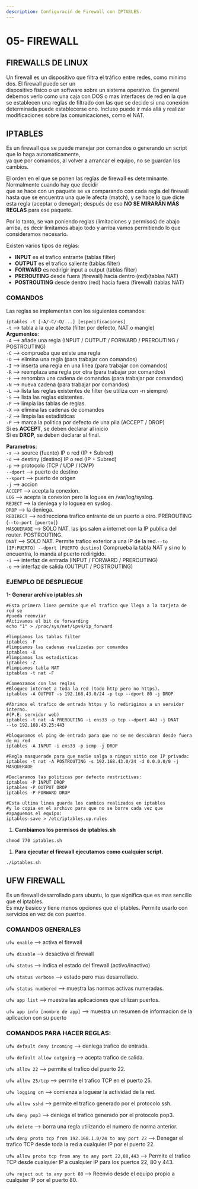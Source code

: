 ```yaml
---
description: Configuraciń de Firewall con IPTABLES.
---
```


# 05- FIREWALL

## FIREWALLS DE LINUX

Un firewall es un dispositivo que filtra el tráfico entre redes, como mínimo dos. El firewall puede ser un  
dispositivo físico o un software sobre un sistema operativo. En general debemos verlo como una caja con DOS o mas interfaces de red en la que se establecen una reglas de filtrado con las que se decide si una conexión determinada puede establecerse ono. Incluso puede ir más allá y realizar modificaciones sobre las comunicaciones, como el NAT.

## IPTABLES

Es un firewall que se puede manejar por comandos o generando un script que lo haga automaticamente,  
ya que por comandos, al volver a arrancar el equipo, no se guardan los cambios.

El orden en el que se ponen las reglas de firewall es determinante. Normalmente cuando hay que decidir  
que se hace con un paquete se va comparando con cada regla del firewall hasta que se encuentra una que le afecta \(match\), y se hace lo que dicte esta regla \(aceptar o denegar\); después de eso **NO SE MIRARÁN MÁS REGLAS** para ese paquete.

Por lo tanto, se van poniendo reglas \(limitaciones y permisos\) de abajo arriba, es decir limitamos abajo todo y arriba vamos permitiendo lo que consideramos necesario.

Existen varios tipos de reglas:

* **INPUT** es el trafico entrante \(tablas filter\)
* **OUTPUT** es el trafico saliente \(tablas filter\)
* **FORWARD** es redirigir input a output \(tablas filter\)
* **PREROUTING** desde fuera \(firewall\) hacia dentro \(red\)\(tablas NAT\)
* **POSTROUTING** desde dentro \(red\) hacia fuera \(firewall\) \(tablas NAT\)

### COMANDOS

Las reglas se implementan con los siguientes comandos:

`iptables -t [-A/-C/-D/...] [especificaciones]`  
`-t` --&gt; tabla a la que afecta \(filter por defecto, NAT o mangle\)  
**Argumentos**:  
`-A` --&gt; añade una regla \(INPUT / OUTPUT / FORWARD / PREROUTING / POSTROUTING\)  
`-C` --&gt; comprueba que existe una regla  
`-D` --&gt; elimina una regla \(para trabajar con comandos\)  
`-I` --&gt; inserta una regla en una linea \(para trabajar con comandos\)  
`-R` --&gt; reemplaza una regla por otra \(para trabajar por comandos\)  
`-E` --&gt; renombra una cadena de comandos \(para trabajar por comandos\)  
`-N` --&gt; nueva cadena \(para trabajar por comandos\)  
`-L` --&gt; lista las reglas existentes de filter \(se utiliza con -n siempre\)  
`-S` --&gt; lista las reglas existentes.  
`-F` --&gt; limpia las tablas de reglas.  
`-X` --&gt; elimina las cadenas de comandos  
`-Z` --&gt; limpia las estadisticas  
`-P` --&gt; marca la politica por defecto de una pila \(ACCEPT / DROP\)  
Si es **ACCEPT**, se deben declarar al inicio  
Si es **DROP**, se deben declarar al final.

**Parametros**:  
`-s` --&gt; source \(fuente\) IP o red \(IP + Subred\)  
`-d` --&gt; destiny \(destino\) IP o red \(IP + Subred\)  
`-p` --&gt; protocolo \(TCP / UDP / ICMP\)  
`--dport` --&gt; puerto de destino  
`--sport` --&gt; puerto de origen  
`-j` --&gt; accion  
`ACCEPT` --&gt; acepta la conexion.  
`LOG` --&gt; acepta la conexion pero la loguea en /var/log/syslog.  
`REJECT` --&gt; la deniega y lo loguea en syslog.  
`DROP` --&gt; la deniega.  
`REDIRECT` --&gt; redirecciona trafico entrante de un puerto a otro. PREROUTING \(`--to-port [puerto]`\)  
`MASQUERADE` --&gt; SOLO NAT. las ips salen a internet con la IP publica del router. POSTROUTING.  
`DNAT` --&gt; SOLO NAT. Permite trafico exterior a una IP de la red.`--to [IP:PUERTO] --dport [PUERTO destino]` Comprueba la tabla NAT y si no lo encuentra, lo manda al puerto redirigido.  
`-i` --&gt; interfaz de entrada \(INPUT / FORWARD / PREROUTING\)  
`-o` --&gt; interfaz de salida \(OUTPUT / POSTROUTING\)

### EJEMPLO DE DESPLIEGUE

1- **Generar archivo iptables.sh**

```text
#Esta primera linea permite que el trafico que llega a la tarjeta de red se 
#pueda reenviar
#Activamos el bit de forwarding
echo "1" > /proc/sys/net/ipv4/ip_forward

#limpiamos las tablas filter 
iptables -F
#limpiamos las cadenas realizadas por comandos
iptables -X
#limpiamos las estadisticas
iptables -Z
#limpiamos tabla NAT
iptables -t nat -F

#Comenzamos con las reglas
#Bloqueo internet a toda la red (todo http pero no https).
iptables -A OUTPUT -s 192.168.43.0/24 -p tcp --dport 80 -j DROP

#Abrimos el trafico de entrada https y lo redirigimos a un servidor interno.
#(P.E: servidor web)
iptables -t nat -A PREROUTING -i ens33 -p tcp --dport 443 -j DNAT 
--to 192.168.43.25:443

#bloqueamos el ping de entrada para que no se me descubran desde fuera de mi red
iptables -A INPUT -i ens33 -p icmp -j DROP

#Regla masquerade para que nadie salga a ningun sitio con IP privada:
iptables -t nat -A POSTROUTING -s 192.168.43.0/24 -d 0.0.0.0/0 -j MASQUERADE

#Declaramos las politicas por defecto restrictivas:
iptables -P INPUT DROP
iptables -P OUTPUT DROP
iptables -P FORWARD DROP

#Esta ultima linea guarda los cambios realizados en iptables 
#y lo copia en el archivo para que no se borre cada vez que 
#apaguemos el equipo:
iptables-save > /etc/iptables.up.rules
```

1. **Cambiamos los permisos de iptables.sh**

`chmod 770 iptables.sh`

1. **Para ejecutar el firewall ejecutamos como cualquier script.**

`./iptables.sh`

## UFW FIREWALL

Es un firewall desarrollado para ubuntu, lo que significa que es mas sencillo que el iptables.  
Es muy basico y tiene menos opciones que el iptables. Permite usarlo con servicios en vez de con puertos.

### COMANDOS GENERALES

`ufw enable` --&gt; activa el firewall

`ufw disable` --&gt; desactiva el firewall

`ufw status` --&gt; indica el estado del firewall \(activo/inactivo\)

`ufw status verbose` --&gt; estado pero mas desarrollado.

`ufw status numbered` --&gt; muestra las normas activas numeradas.

`ufw app list` --&gt; muestra las aplicaciones que utilizan puertos.

`ufw app info [nombre de app]` --&gt; muestra un resumen de informacion de la aplicacion con su puerto

### COMANDOS PARA HACER REGLAS:

`ufw default deny incoming` --&gt; deniega trafico de entrada.

`ufw default allow outgoing` --&gt; acepta trafico de salida.

`ufw allow 22` --&gt; permite el trafico del puerto 22.

`ufw allow 25/tcp` --&gt; permite el trafico TCP en el puerto 25.

`ufw logging o`n --&gt; comienza a loguear la actividad de la red.

`ufw allow sshd` --&gt; permite el trafico generado por el protocolo ssh.

`ufw deny pop3` --&gt; deniega el trafico generado por el protocolo pop3.

`ufw delete` --&gt; borra una regla utilizando el numero de norma anterior.

`ufw deny proto tcp from 192.168.1.0/24 to any port 22` --&gt; Denegar el trafico TCP desde toda la red a cualquier IP por el puerto 22.

`ufw allow proto tcp from any to any port 22,80,443` --&gt; Permite el trafico TCP desde cualquier IP a cualquier IP para los puertos 22, 80 y 443.

`ufw reject out to any port 80` --&gt; Reenvio desde el equipo propio a cualquier IP por el puerto 80.

